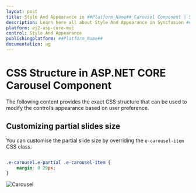 ```yaml
---
layout: post
title: Style And Appearance in ##Platform_Name## Carousel Component | Syncfusion
description: Learn here all about Style And Appearance in Syncfusion ##Platform_Name## Carousel component of Syncfusion Essential JS 2 and more.
platform: ej2-asp-core-mvc
control: Style And Appearance
publishingplatform: ##Platform_Name##
documentation: ug
---
```


# CSS Structure in ASP.NET CORE Carousel Component

The following content provides the exact CSS structure that can be used to modify the control’s appearance based on user preference.

## Customizing partial slides size

You can customise the partial slide size by overriding the `e-carousel-item` CSS class.

```CSS

.e-carousel.e-partial .e-carousel-item {
    margin: 0 20px;
}

```

![Carousel](./images/partial-slide.jpg)
